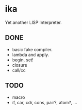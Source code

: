 ika
==========

Yet another LISP Interpreter.

## DONE

- basic fake compiler.
- lambda and apply.
- begin, set!
- closure
- call/cc

## TODO

- macro
- if, car, cdr, cons, pair?, atom?, ...

